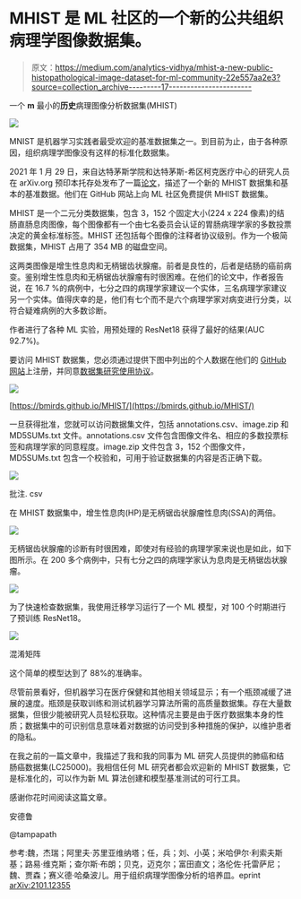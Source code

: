 # MHIST 是 ML 社区的一个新的公共组织病理学图像数据集。

> 原文：<https://medium.com/analytics-vidhya/mhist-a-new-public-histopathological-image-dataset-for-ml-community-22e557aa2e3?source=collection_archive---------17----------------------->

一个 **m** 最小的**历史**病理图像分析数据集(MHIST)

![](img/7ea04d740672f2a1a3124332ad74af45.png)

MNIST 是机器学习实践者最受欢迎的基准数据集之一。到目前为止，由于各种原因，组织病理学图像没有这样的标准化数据集。

2021 年 1 月 29 日，来自达特茅斯学院和达特茅斯-希区柯克医疗中心的研究人员在 arXiv.org 预印本托存处发布了一篇[论文](https://arxiv.org/abs/2101.12355)，描述了一个新的 MHIST 数据集和基本的基准数据。他们在 GitHub 网站上向 ML 社区免费提供 MHIST 数据集。

MHIST 是一个二元分类数据集，包含 3，152 个固定大小(224 x 224 像素)的结肠直肠息肉图像，每个图像都有一个由七名委员会认证的胃肠病理学家的多数投票决定的黄金标准标签。MHIST 还包括每个图像的注释者协议级别。作为一个极简数据集，MHIST 占用了 354 MB 的磁盘空间。

这两类图像是增生性息肉和无柄锯齿状腺瘤。前者是良性的，后者是结肠的癌前病变。鉴别增生性息肉和无柄锯齿状腺瘤有时很困难。在他们的论文中，作者报告说，在 16.7 %的病例中，七分之四的病理学家建议一个实体，三名病理学家建议另一个实体。值得庆幸的是，他们有七个而不是六个病理学家对病变进行分类，以符合疑难病例的大多数诊断。

作者进行了各种 ML 实验，用预处理的 ResNet18 获得了最好的结果(AUC 92.7%)。

要访问 MHIST 数据集，您必须通过提供下图中列出的个人数据在他们的 [GitHub 网站](https://bmirds.github.io/MHIST/)上注册，并同意[数据集研究使用协议](https://bmirds.github.io/MHIST/Dataset%20Research%20Use%20Agreement.pdf)。

![](img/c2f9cc513b1e455c87252c605255d11e.png)

[https://bmirds.github.io/MHIST/](https://bmirds.github.io/MHIST/)

一旦获得批准，您就可以访问数据集文件，包括 annotations.csv、image.zip 和 MD5SUMs.txt 文件。annotations.csv 文件包含图像文件名、相应的多数投票标签和病理学家的同意程度。image.zip 文件包含 3，152 个图像文件，MD5SUMs.txt 包含一个校验和，可用于验证数据集的内容是否正确下载。

![](img/a0d0d3fb48697bf3e0429dc59df66ed4.png)

批注. csv

在 MHIST 数据集中，增生性息肉(HP)是无柄锯齿状腺瘤性息肉(SSA)的两倍。

![](img/bda30766574588b758ee0b5ee0b5fbc9.png)

无柄锯齿状腺瘤的诊断有时很困难，即使对有经验的病理学家来说也是如此，如下图所示。在 200 多个病例中，只有七分之四的病理学家认为息肉是无柄锯齿状腺瘤。

![](img/c2fe11d3708c9f8aa1365ee9e9eaccbf.png)

为了快速检查数据集，我使用迁移学习运行了一个 ML 模型，对 100 个时期进行了预训练 ResNet18。

![](img/a37dde93e9a281d6b513c9f58444cff8.png)

混淆矩阵

这个简单的模型达到了 88%的准确率。

尽管前景看好，但机器学习在医疗保健和其他相关领域显示；有一个瓶颈减缓了进展的速度。瓶颈是获取训练和测试机器学习算法所需的高质量数据集。存在大量数据集，但很少能被研究人员轻松获取。这种情况主要是由于医疗数据集本身的性质；数据集中的可识别信息意味着对数据的访问受到多种措施的保护，以维护患者的隐私。

在我之前的一篇文章中，我描述了我和我的同事为 ML 研究人员提供的肺癌和结肠癌数据集(LC25000)。我相信任何 ML 研究者都会欢迎新的 MHIST 数据集，它是标准化的，可以作为新 ML 算法创建和模型基准测试的可行工具。

感谢你花时间阅读这篇文章。

安德鲁

@tampapath

参考:魏，杰瑞；阿里夫·苏里亚维纳塔；任，兵；刘、小英；米哈伊尔·利索夫斯基；路易·维克斯；查尔斯·布朗；贝克，迈克尔；富田直文；洛伦佐·托雷萨尼；魏、贾森；赛义德·哈桑波儿。用于组织病理学图像分析的培养皿。eprint [arXiv:2101.12355](https://arxiv.org/abs/2101.12355)
